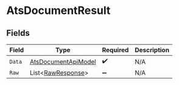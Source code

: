 # AtsDocumentResult


## Fields

| Field                                                                 | Type                                                                  | Required                                                              | Description                                                           |
| --------------------------------------------------------------------- | --------------------------------------------------------------------- | --------------------------------------------------------------------- | --------------------------------------------------------------------- |
| `Data`                                                                | [AtsDocumentApiModel](../../Models/Components/AtsDocumentApiModel.md) | :heavy_check_mark:                                                    | N/A                                                                   |
| `Raw`                                                                 | List<[RawResponse](../../Models/Components/RawResponse.md)>           | :heavy_minus_sign:                                                    | N/A                                                                   |